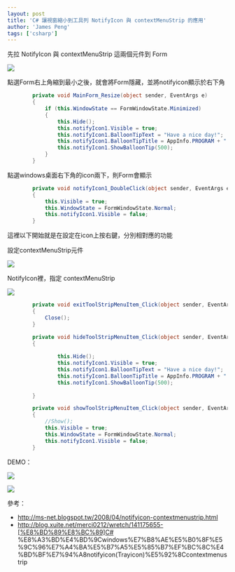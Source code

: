 ```yaml
---
layout: post
title: 'C# 讓視窗縮小到工具列 NotifyIcon 與 contextMenuStrip 的應用'
author: 'James Peng'
tags: ['csharp']
---
```


先拉 NotifyIcon 與 contextMenuStrip 這兩個元件到 Form

![](http://i.imgur.com/LJHvGF7.png)


點選Form右上角縮到最小之後，就會將Form隱藏，並將notifyicon顯示於右下角

~~~csharp
        private void MainForm_Resize(object sender, EventArgs e)
        {
            if (this.WindowState == FormWindowState.Minimized)
            {
                this.Hide();
                this.notifyIcon1.Visible = true;
                this.notifyIcon1.BalloonTipText = "Have a nice day!";
                this.notifyIcon1.BalloonTipTitle = AppInfo.PROGRAM + " " + AppInfo.VERSION;
                this.notifyIcon1.ShowBalloonTip(500); 
            }
        }
~~~


點選windows桌面右下角的icon兩下，則Form會顯示

~~~csharp
        private void notifyIcon1_DoubleClick(object sender, EventArgs e)
        {
            this.Visible = true;
            this.WindowState = FormWindowState.Normal;
            this.notifyIcon1.Visible = false; 
        }
~~~

這裡以下開始就是在設定在icon上按右鍵，分別相對應的功能

設定contextMenuStrip元件

![](http://i.imgur.com/5UmzYgn.png)


NotifyIcon裡，指定 contextMenuStrip

![](http://i.imgur.com/inFsmJn.png)

~~~csharp
        private void exitToolStripMenuItem_Click(object sender, EventArgs e)
        {
            Close();
        }

        private void hideToolStripMenuItem_Click(object sender, EventArgs e)
        {
           
                this.Hide();
                this.notifyIcon1.Visible = true;
                this.notifyIcon1.BalloonTipText = "Have a nice day!";
                this.notifyIcon1.BalloonTipTitle = AppInfo.PROGRAM + " " + AppInfo.VERSION;
                this.notifyIcon1.ShowBalloonTip(500);
            
        }

        private void showToolStripMenuItem_Click(object sender, EventArgs e)
        {
            //Show();
            this.Visible = true;
            this.WindowState = FormWindowState.Normal;
            this.notifyIcon1.Visible = false; 
        }
~~~


DEMO：

![](http://i.imgur.com/X6pJhhm.png)

![](http://i.imgur.com/XZDjbMp.png)


參考：

- http://ms-net.blogspot.tw/2008/04/notifyicon-contextmenustrip.html
- http://blog.xuite.net/merci0212/wretch/141175655-[%E8%BD%89%E8%BC%89]C# %E8%A3%BD%E4%BD%9Cwindows%E7%B8%AE%E5%B0%8F%E5%9C%96%E7%A4%BA%E5%B7%A5%E5%85%B7%EF%BC%8C%E4%BD%BF%E7%94%A8notifyicon(Trayicon)%E5%92%8Ccontextmenustrip